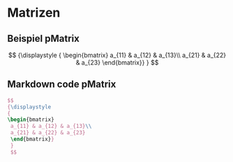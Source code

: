 # Matrizen


## Beispiel pMatrix

$$
{\displaystyle
{
\begin{bmatrix}
 a_{11} & a_{12} & a_{13}\\
 a_{21} & a_{22} & a_{23} 
 \end{bmatrix}}
 }
 $$

## Markdown code pMatrix

```tex
$$
{\displaystyle
{
\begin{bmatrix}
 a_{11} & a_{12} & a_{13}\\
 a_{21} & a_{22} & a_{23} 
 \end{bmatrix}}
 }
 $$
 ```


 